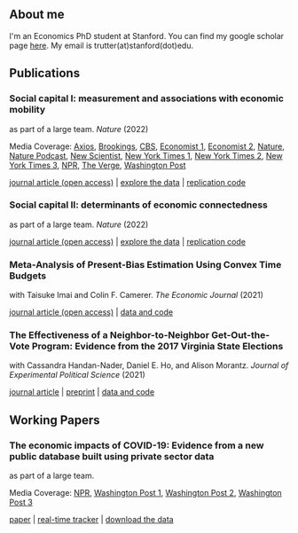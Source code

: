## About me

I'm an Economics PhD student at Stanford. You can find my google scholar page [here](https://scholar.google.com/citations?view_op=list_works&hl=en&hl=en&user=fXaqzV4AAAAJ). My email is trutter(at)stanford(dot)edu.

## Publications

### Social capital I: measurement and associations with economic mobility
as part of a large team. _Nature_ (2022)

Media Coverage: [Axios](https://www.axios.com/2022/08/02/friendships-poor-kids-wealthy-economic-mobility-us-facebook), [Brookings](https://www.brookings.edu/blog/up-front/2022/08/02/7-key-takeaways-from-chettys-new-research-on-friendship-and-economic-mobility/), [CBS](https://www.cbsnews.com/news/economic-mobility-poor-children-rich-friends-study-raj-chetty/), [Economist 1](https://www.economist.com/graphic-detail/2022/08/01/a-new-study-shows-how-much-social-capital-matters), [Economist 2](https://www.economist.com/graphic-detail/2022/08/11/friendship-across-class-lines-may-boost-social-mobility-and-decrease-poverty), [Nature](https://www.nature.com/articles/d41586-022-01843-4), [Nature Podcast](https://www.nature.com/articles/d41586-022-02115-x), [New Scientist](https://www.newscientist.com/article/2331613-having-rich-childhood-friends-is-linked-to-a-higher-salary-as-an-adult/), [New York Times 1](https://www.nytimes.com/interactive/2022/08/01/upshot/rich-poor-friendships.html), [New York Times 2](https://www.nytimes.com/2022/08/01/briefing/economic-ladder-rich-poor-americans.html), [New York Times 3](https://www.nytimes.com/2022/08/04/opinion/friendships-economic-mobility-class.html), [NPR](https://www.npr.org/sections/money/2022/08/01/1114661467/why-the-american-dream-is-more-attainable-in-some-cities-than-others), [The Verge](https://www.theverge.com/2022/8/1/23287026/facebook-data-economic-mobility-open-access), [Washington Post](https://www.washingtonpost.com/opinions/2022/08/07/harvard-chetty-research-facebook-friends-income/)

[journal article (open access)](https://www.nature.com/articles/s41586-022-04996-4) | [explore the data](https://www.socialcapital.org) | [replication code](https://opportunityinsights.org/data/?geographic_level=0&topic=0&paper_id=3978#resource-listing)

### Social capital II: determinants of economic connectedness
as part of a large team. _Nature_ (2022)

[journal article (open access)](https://www.nature.com/articles/s41586-022-04997-3) | [explore the data](https://www.socialcapital.org) | [replication code](https://opportunityinsights.org/data/?geographic_level=0&topic=0&paper_id=3982#resource-listing)

### Meta-Analysis of Present-Bias Estimation Using Convex Time Budgets
with Taisuke Imai and Colin F. Camerer. _The Economic Journal_ (2021)

[journal article (open access)](https://academic.oup.com/ej/advance-article/doi/10.1093/ej/ueaa115/5912830) | [data and code](https://osf.io/wg87v/)

### The Effectiveness of a Neighbor-to-Neighbor Get-Out-the-Vote Program: Evidence from the 2017 Virginia State Elections
with Cassandra Handan-Nader, Daniel E. Ho, and Alison Morantz. _Journal of Experimental Political Science_ (2021)

[journal article](https://www.cambridge.org/core/journals/journal-of-experimental-political-science/article/abs/effectiveness-of-a-neighbortoneighbor-getoutthevote-program-evidence-from-the-2017-virginia-state-elections/85B428BD076E9B90FCA64C490C255F6A) | [preprint](https://tomrutter42.github.io/folder/plus3.pdf) | [data and code](https://dataverse.harvard.edu/dataset.xhtml?persistentId=doi:10.7910/DVN/QPRZD4)

## Working Papers 

### The economic impacts of COVID-19: Evidence from a new public database built using private sector data
as part of a large team.

Media Coverage: [NPR](https://www.npr.org/sections/money/2020/10/27/927842540/the-dark-side-of-the-recovery-revealed-in-big-data), [Washington Post 1](https://www.washingtonpost.com/road-to-recovery/2020/08/13/recession-is-over-rich-working-class-is-far-recovered/), [Washington Post 2](https://www.washingtonpost.com/business/2021/01/26/spending-stimulus-checks/), [Washington Post 3](https://www.washingtonpost.com/opinions/democrats-targeted-stimulus-payments-will-still-shower-money-on-those-who-dont-need-it/2021/03/03/3c43582c-7c4c-11eb-b3d1-9e5aa3d5220c_story.html)

[paper](https://tomrutter42.github.io/folder/tracker_paper.pdf) | [real-time tracker](https://tracktherecovery.org/) | [download the data](https://github.com/OpportunityInsights/EconomicTracker)



